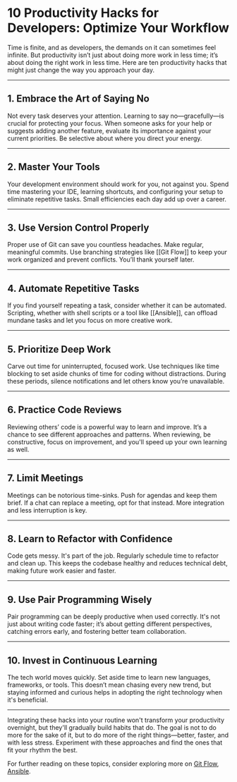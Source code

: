 # 10 Productivity Hacks for Developers: Optimize Your Workflow

Time is finite, and as developers, the demands on it can sometimes feel infinite. But productivity isn’t just about doing more work in less time; it’s about doing the right work in less time. Here are ten productivity hacks that might just change the way you approach your day.

---

## 1. **Embrace the Art of Saying No**

Not every task deserves your attention. Learning to say no—gracefully—is crucial for protecting your focus. When someone asks for your help or suggests adding another feature, evaluate its importance against your current priorities. Be selective about where you direct your energy.

---

## 2. **Master Your Tools**

Your development environment should work for you, not against you. Spend time mastering your IDE, learning shortcuts, and configuring your setup to eliminate repetitive tasks. Small efficiencies each day add up over a career.

---

## 3. **Use Version Control Properly**

Proper use of Git can save you countless headaches. Make regular, meaningful commits. Use branching strategies like [[Git Flow]] to keep your work organized and prevent conflicts. You’ll thank yourself later.

---

## 4. **Automate Repetitive Tasks**

If you find yourself repeating a task, consider whether it can be automated. Scripting, whether with shell scripts or a tool like [[Ansible]], can offload mundane tasks and let you focus on more creative work.

---

## 5. **Prioritize Deep Work**

Carve out time for uninterrupted, focused work. Use techniques like time blocking to set aside chunks of time for coding without distractions. During these periods, silence notifications and let others know you’re unavailable.

---

## 6. **Practice Code Reviews**

Reviewing others’ code is a powerful way to learn and improve. It’s a chance to see different approaches and patterns. When reviewing, be constructive, focus on improvement, and you'll speed up your own learning as well.

---

## 7. **Limit Meetings**

Meetings can be notorious time-sinks. Push for agendas and keep them brief. If a chat can replace a meeting, opt for that instead. More integration and less interruption is key.

---

## 8. **Learn to Refactor with Confidence**

Code gets messy. It's part of the job. Regularly schedule time to refactor and clean up. This keeps the codebase healthy and reduces technical debt, making future work easier and faster.

---

## 9. **Use Pair Programming Wisely**

Pair programming can be deeply productive when used correctly. It's not just about writing code faster; it’s about getting different perspectives, catching errors early, and fostering better team collaboration.

---

## 10. **Invest in Continuous Learning**

The tech world moves quickly. Set aside time to learn new languages, frameworks, or tools. This doesn’t mean chasing every new trend, but staying informed and curious helps in adopting the right technology when it's beneficial.

---

Integrating these hacks into your routine won't transform your productivity overnight, but they'll gradually build habits that do. The goal is not to do more for the sake of it, but to do more of the right things—better, faster, and with less stress. Experiment with these approaches and find the ones that fit your rhythm the best.

For further reading on these topics, consider exploring more on [Git Flow](https://en.wikipedia.org/wiki/Git#GitFlow), [Ansible](https://en.wikipedia.org/wiki/Ansible_(software)).